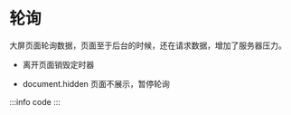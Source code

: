 <script>
import polling from './polling.vue'

export default {
  components: {
    polling
  }
}
</script>


# 轮询
大屏页面轮询数据，页面至于后台的时候，还在请求数据，增加了服务器压力。

- 离开页面销毁定时器

- document.hidden 页面不展示，暂停轮询

:::info
code
:::
<polling />